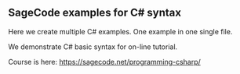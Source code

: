 SageCode examples for C# syntax
------------------------------------

Here we create multiple C# examples.
One example in one single file.

We demonstrate C# basic syntax for on-line tutorial.

Course is here:
https://sagecode.net/programming-csharp/